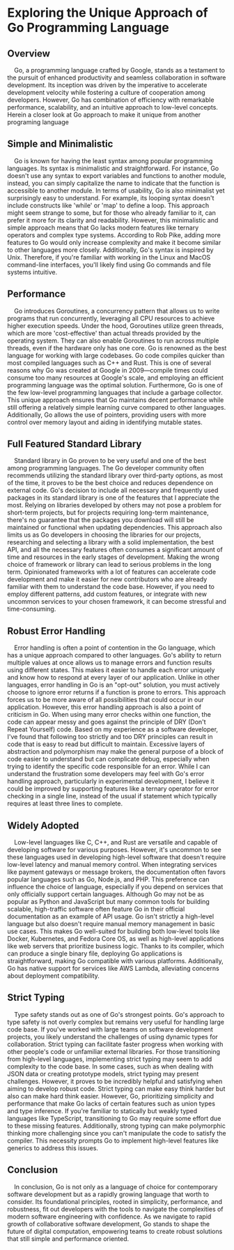 # Exploring the Unique Approach of Go Programming Language

## Overview
&nbsp;&nbsp;&nbsp; Go, a programming language crafted by Google, stands as a testament to the pursuit of enhanced productivity and seamless collaboration in software development. Its inception was driven by the imperative to accelerate development velocity while fostering a culture of cooperation among developers. However, Go has combination of efficiency with remarkable performance, scalability, and an intuitive approach to low-level concepts. Herein a closer look at Go approach to make it unique from another programing language

## Simple and Minimalistic
&nbsp;&nbsp;&nbsp; Go is known for having the least syntax among popular programming languages. Its syntax is minimalistic and straightforward. For instance, Go doesn't use any syntax to export variables and functions to another module, instead, you can simply capitalize the name to indicate that the function is accessible to another module. In terms of usability, Go is also minimalist yet surprisingly easy to understand. For example, its looping syntax doesn't include constructs like 'while' or 'map' to define a loop. This approach might seem strange to some, but for those who already familiar to it, can prefer it more for its clarity and readability. However, this minimalistic and simple approach means that Go lacks modern features like ternary operators and complex type systems. According to Rob Pike, adding more features to Go would only increase complexity and make it become similar to other languages more closely. Additionally, Go's syntax is inspired by Unix. Therefore, if you're familiar with working in the Linux and MacOS command-line interfaces, you'll likely find using Go commands and file systems intuitive.

## Performance
&nbsp;&nbsp;&nbsp; Go introduces Goroutines, a concurrency pattern that allows us to write programs that run concurrently, leveraging all CPU resources to achieve higher execution speeds. Under the hood, Goroutines utilize green threads, which are more 'cost-effective' than actual threads provided by the operating system. They can also enable Goroutines to run across multiple threads, even if the hardware only has one core. Go is renowned as the best language for working with large codebases. Go code compiles quicker than most compiled languages such as C++ and Rust. This is one of several reasons why Go was created at Google in 2009—compile times could consume too many resources at Google's scale, and employing an efficient programming language was the optimal solution. Furthermore, Go is one of the few low-level programming languages that include a garbage collector. This unique approach ensures that Go maintains decent performance while still offering a relatively simple learning curve compared to other languages. Additionally, Go allows the use of pointers, providing users with more control over memory layout and aiding in identifying mutable states.

## Full Featured Standard Library
&nbsp;&nbsp;&nbsp; Standard library in Go proven to be very useful and one of the best among programming languages. The Go developer community often recommends utilizing the standard library over third-party options, as most of the time, it proves to be the best choice and reduces dependence on external code. Go's decision to include all necessary and frequently used packages in its standard library is one of the features that I appreciate the most. Relying on libraries developed by others may not pose a problem for short-term projects, but for projects requiring long-term maintenance, there's no guarantee that the packages you download will still be maintained or functional when updating dependencies. This approach also limits us as Go developers in choosing the libraries for our projects, researching and selecting a library with a solid implementation, the best API, and all the necessary features often consumes a significant amount of time and resources in the early stages of development. Making the wrong choice of framework or library can lead to serious problems in the long term. Opinionated frameworks with a lot of features can accelerate code development and make it easier for new contributors who are already familiar with them to understand the code base. However, if you need to employ different patterns, add custom features, or integrate with new uncommon services to your chosen framework, it can become stressful and time-consuming.

## Robust Error Handling
&nbsp;&nbsp;&nbsp; Error handling is often a point of contention in the Go language, which has a unique approach compared to other languages. Go's ability to return multiple values at once allows us to manage errors and function results using different states. This makes it easier to handle each error uniquely and know how to respond at every layer of our application.
Unlike in other languages, error handling in Go is an "opt-out" solution, you must actively choose to ignore error returns if a function is prone to errors. This approach forces us to be more aware of all possibilities that could occur in our application. However, this error handling approach is also a point of criticism in Go. When using many error checks within one function, the code can appear messy and goes against the principle of DRY (Don't Repeat Yourself) code. Based on my experience as a software developer, I've found that following too strictly and too DRY principles can result in code that is easy to read but difficult to maintain. Excessive layers of abstraction and polymorphism may make the general purpose of a block of code easier to understand but can complicate debug, especially when trying to identify the specific code responsible for an error.
While I can understand the frustration some developers may feel with Go's error handling approach, particularly in experimental development, I believe it could be improved by supporting features like a ternary operator for error checking in a single line, instead of the usual if statement which typically requires at least three lines to complete.

## Widely Adopted
&nbsp;&nbsp;&nbsp; Low-level languages like C, C++, and Rust are versatile and capable of developing software for various purposes. However, it's uncommon to see these languages used in developing high-level software that doesn't require low-level latency and manual memory control. When integrating services like payment gateways or message brokers, the documentation often favors popular languages such as Go, Node.js, and PHP. This preference can influence the choice of language, especially if you depend on services that only officially support certain languages. Although Go may not be as popular as Python and JavaScript but many common tools for building scalable, high-traffic software often feature Go in their official documentation as an example of API usage. Go isn't strictly a high-level language but also doesn't require manual memory management in basic use cases. This makes Go well-suited for building both low-level tools like Docker, Kubernetes, and Fedora Core OS, as well as high-level applications like web servers that prioritize business logic. Thanks to its compiler, which can produce a single binary file, deploying Go applications is straightforward, making Go compatible with various platforms. Additionally, Go has native support for services like AWS Lambda, alleviating concerns about deployment compatibility.

## Strict Typing
&nbsp;&nbsp;&nbsp; Type safety stands out as one of Go's strongest points. Go's approach to type safety is not overly complex but remains very useful for handling large code base. If you've worked with large teams on software development projects, you likely understand the challenges of using dynamic types for collaboration. Strict typing can facilitate faster progress when working with other people's code or unfamiliar external libraries.
For those transitioning from high-level languages, implementing strict typing may seem to add complexity to the code base. In some cases, such as when dealing with JSON data or creating prototype models, strict typing may present challenges. However, it proves to be incredibly helpful and satisfying when aiming to develop robust code. Strict typing can make easy think harder but also can make hard think easier. However, Go, prioritizing simplicity and performance that make Go lacks of certain features such as union types and type inference. If you're familiar to statically but weakly typed languages like TypeScript, transitioning to Go may require some effort due to these missing features. Additionally, strong typing can make polymorphic thinking more challenging since you can't manipulate the code to satisfy the compiler. This necessity prompts Go to implement high-level features like generics to address this issues.

## Conclusion
&nbsp;&nbsp;&nbsp; In conclusion, Go is not only as a language of choice for contemporary software development but as a rapidly growing language that worth to consider. Its foundational principles, rooted in simplicity, performance, and robustness, fit out developers with the tools to navigate the complexities of modern software engineering with confidence. As we navigate to rapid growth of collaborative software development, Go stands to shape the future of digital computation, empowering teams to create robust solutions that still simple and performance oriented.
